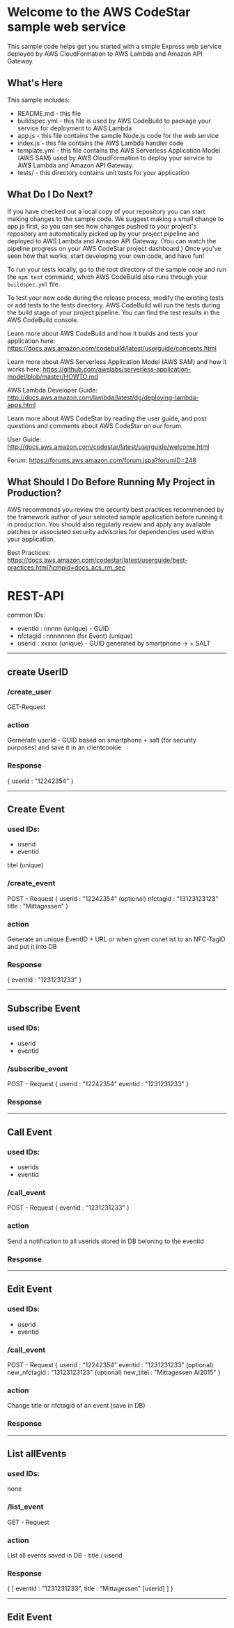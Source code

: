 Welcome to the AWS CodeStar sample web service
==============================================

This sample code helps get you started with a simple Express web service
deployed by AWS CloudFormation to AWS Lambda and Amazon API Gateway.

What's Here
-----------

This sample includes:

* README.md - this file
* buildspec.yml - this file is used by AWS CodeBuild to package your
  service for deployment to AWS Lambda
* app.js - this file contains the sample Node.js code for the web service
* index.js - this file contains the AWS Lambda handler code
* template.yml - this file contains the AWS Serverless Application Model (AWS SAM) used
  by AWS CloudFormation to deploy your service to AWS Lambda and Amazon API
  Gateway.
* tests/ - this directory contains unit tests for your application


What Do I Do Next?
------------------

If you have checked out a local copy of your repository you can start making
changes to the sample code.  We suggest making a small change to app.js first,
so you can see how changes pushed to your project's repository are automatically
picked up by your project pipeline and deployed to AWS Lambda and Amazon API Gateway.
(You can watch the pipeline progress on your AWS CodeStar project dashboard.)
Once you've seen how that works, start developing your own code, and have fun!

To run your tests locally, go to the root directory of the
sample code and run the `npm test` command, which
AWS CodeBuild also runs through your `buildspec.yml` file.

To test your new code during the release process, modify the existing tests or
add tests to the tests directory. AWS CodeBuild will run the tests during the
build stage of your project pipeline. You can find the test results
in the AWS CodeBuild console.

Learn more about AWS CodeBuild and how it builds and tests your application here:
https://docs.aws.amazon.com/codebuild/latest/userguide/concepts.html

Learn more about AWS Serverless Application Model (AWS SAM) and how it works here:
https://github.com/awslabs/serverless-application-model/blob/master/HOWTO.md

AWS Lambda Developer Guide:
http://docs.aws.amazon.com/lambda/latest/dg/deploying-lambda-apps.html

Learn more about AWS CodeStar by reading the user guide, and post questions and
comments about AWS CodeStar on our forum.

User Guide: http://docs.aws.amazon.com/codestar/latest/userguide/welcome.html

Forum: https://forums.aws.amazon.com/forum.jspa?forumID=248

What Should I Do Before Running My Project in Production?
------------------

AWS recommends you review the security best practices recommended by the framework
author of your selected sample application before running it in production. You
should also regularly review and apply any available patches or associated security
advisories for dependencies used within your application.

Best Practices: https://docs.aws.amazon.com/codestar/latest/userguide/best-practices.html?icmpid=docs_acs_rm_sec



# REST-API

common IDs:
- eventid : nnnnn (unique) - GUID
- nfctagid : nnnnnnnn (for Event) (unique) 
- userid : xxxxx (unique) - GUID generated by smartphone -> + SALT

---- 

## create UserID

### /create_user
GET-Request

### action
Gernerate userid - GUID based on smartphone + salt (for security purposes) and save it in an clientcookie

### Response
{ 
  userid : "12242354"
}

----

## Create Event

### used IDs: 
- userid
- eventid

titel (unique)

### /create_event
POST - Request
{
  userid : "12242354" 
  (optional) nfctagid : "13123123123" 
  title : "Mittagessen" 
}

### action
Generate an unique EventID + URL or when given conet ist to an NFC-TagID and put it into DB

### Response
{ 
  eventid : "1231231233" 
}

----

## Subscribe Event

### used IDs: 
- userid
- eventid

### /subscribe_event
POST - Request
{ 
  userid : "12242354" 
  eventid : "1231231233" 
}

### Response

----

## Call Event

### used IDs: 
- userids
- eventid

### /call_event
POST - Request
{ 
  eventid : "1231231233"
}

### action
Send a notification to all userids stored in DB beloning to the eventid

### Response

----

## Edit Event

### used IDs: 
- userid
- eventid

### /call_event
POST - Request
{ 
  userid : "12242354" 
  eventid : "1231231233" 
  (optional) new_nfctagid : "13123123123" 
  (optional) new_titel : "Mittagessen AI2015" 
}

### action
Change title or nfctagid of an event (save in DB)

### Response

----


## List allEvents

### used IDs: 
none

### /list_event
GET - Request

### action
List all events saved in DB - title / userid  

### Response
{ 
  [ eventid : "1231231233", 
    title : "Mittagessen" 
    [userid] 
    ] 
}

----

## Edit Event

